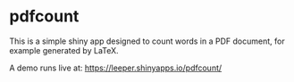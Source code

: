 # pdfcount

This is a simple shiny app designed to count words in a PDF document, for example generated by LaTeX.

A demo runs live at: https://leeper.shinyapps.io/pdfcount/
